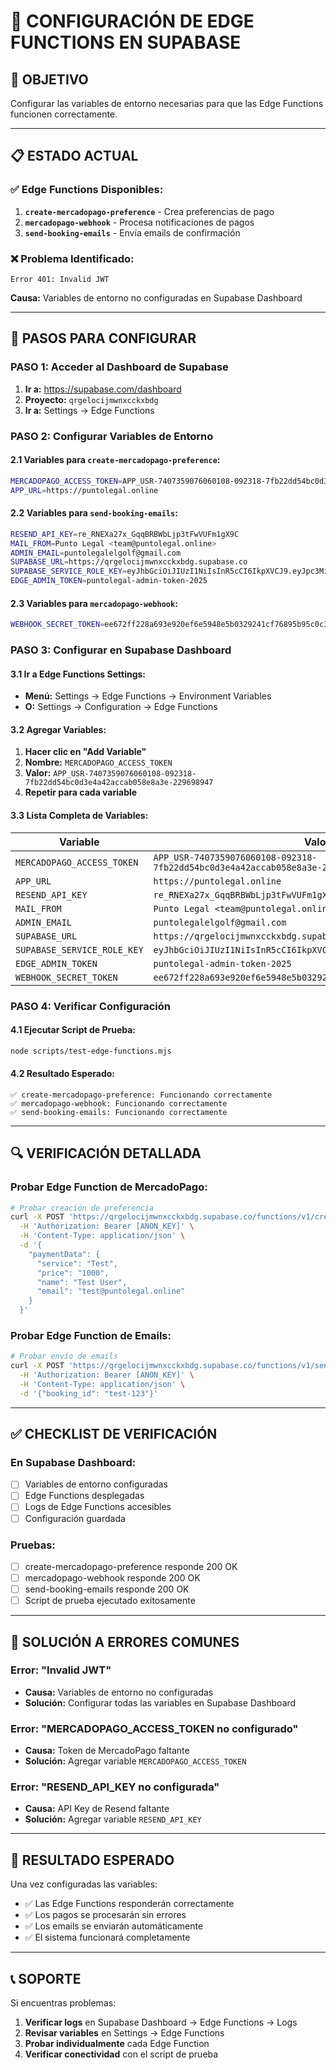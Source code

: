 # 🔧 CONFIGURACIÓN DE EDGE FUNCTIONS EN SUPABASE

## 🎯 **OBJETIVO**
Configurar las variables de entorno necesarias para que las Edge Functions funcionen correctamente.

---

## 📋 **ESTADO ACTUAL**

### **✅ Edge Functions Disponibles:**
1. **`create-mercadopago-preference`** - Crea preferencias de pago
2. **`mercadopago-webhook`** - Procesa notificaciones de pagos
3. **`send-booking-emails`** - Envía emails de confirmación

### **❌ Problema Identificado:**
```
Error 401: Invalid JWT
```
**Causa:** Variables de entorno no configuradas en Supabase Dashboard

---

## 🚀 **PASOS PARA CONFIGURAR**

### **PASO 1: Acceder al Dashboard de Supabase**
1. **Ir a:** https://supabase.com/dashboard
2. **Proyecto:** `qrgelocijmwnxcckxbdg`
3. **Ir a:** Settings → Edge Functions

### **PASO 2: Configurar Variables de Entorno**

#### **2.1 Variables para `create-mercadopago-preference`:**
```bash
MERCADOPAGO_ACCESS_TOKEN=APP_USR-7407359076060108-092318-7fb22dd54bc0d3e4a42accab058e8a3e-229698947
APP_URL=https://puntolegal.online
```

#### **2.2 Variables para `send-booking-emails`:**
```bash
RESEND_API_KEY=re_RNEXa27x_GqqBRBWbLjp3tFwVUFm1gX9C
MAIL_FROM=Punto Legal <team@puntolegal.online>
ADMIN_EMAIL=puntolegalelgolf@gmail.com
SUPABASE_URL=https://qrgelocijmwnxcckxbdg.supabase.co
SUPABASE_SERVICE_ROLE_KEY=eyJhbGciOiJIUzI1NiIsInR5cCI6IkpXVCJ9.eyJpc3MiOiJzdXBhYmFzZSIsInJlZiI6InFyZ2Vsb2Npam13bnhjY2t4YmRnIiwicm9sZSI6InNlcnZpY2Vfcm9sZSIsImlhdCI6MTc1NzgwMjQyOSwiZXhwIjoyMDczMzc4NDI5fQ.eKvVrXiuz39_JP9lydQI6gxyrYX2tLQWIJzlI4lqnYg
EDGE_ADMIN_TOKEN=puntolegal-admin-token-2025
```

#### **2.3 Variables para `mercadopago-webhook`:**
```bash
WEBHOOK_SECRET_TOKEN=ee672ff228a693e920ef6e5948e5b0329241cf76895b95c0c3675c8c286276dd
```

### **PASO 3: Configurar en Supabase Dashboard**

#### **3.1 Ir a Edge Functions Settings:**
- **Menú:** Settings → Edge Functions → Environment Variables
- **O:** Settings → Configuration → Edge Functions

#### **3.2 Agregar Variables:**
1. **Hacer clic en "Add Variable"**
2. **Nombre:** `MERCADOPAGO_ACCESS_TOKEN`
3. **Valor:** `APP_USR-7407359076060108-092318-7fb22dd54bc0d3e4a42accab058e8a3e-229698947`
4. **Repetir para cada variable**

#### **3.3 Lista Completa de Variables:**
| Variable | Valor |
|----------|-------|
| `MERCADOPAGO_ACCESS_TOKEN` | `APP_USR-7407359076060108-092318-7fb22dd54bc0d3e4a42accab058e8a3e-229698947` |
| `APP_URL` | `https://puntolegal.online` |
| `RESEND_API_KEY` | `re_RNEXa27x_GqqBRBWbLjp3tFwVUFm1gX9C` |
| `MAIL_FROM` | `Punto Legal <team@puntolegal.online>` |
| `ADMIN_EMAIL` | `puntolegalelgolf@gmail.com` |
| `SUPABASE_URL` | `https://qrgelocijmwnxcckxbdg.supabase.co` |
| `SUPABASE_SERVICE_ROLE_KEY` | `eyJhbGciOiJIUzI1NiIsInR5cCI6IkpXVCJ9...` |
| `EDGE_ADMIN_TOKEN` | `puntolegal-admin-token-2025` |
| `WEBHOOK_SECRET_TOKEN` | `ee672ff228a693e920ef6e5948e5b0329241cf76895b95c0c3675c8c286276dd` |

### **PASO 4: Verificar  Configuración**

#### **4.1 Ejecutar Script de Prueba:**
```bash
node scripts/test-edge-functions.mjs
```

#### **4.2 Resultado Esperado:**
```
✅ create-mercadopago-preference: Funcionando correctamente
✅ mercadopago-webhook: Funcionando correctamente  
✅ send-booking-emails: Funcionando correctamente
```

---

## 🔍 **VERIFICACIÓN DETALLADA**

### **Probar Edge Function de MercadoPago:**
```bash
# Probar creación de preferencia
curl -X POST 'https://qrgelocijmwnxcckxbdg.supabase.co/functions/v1/create-mercadopago-preference' \
  -H 'Authorization: Bearer [ANON_KEY]' \
  -H 'Content-Type: application/json' \
  -d '{
    "paymentData": {
      "service": "Test",
      "price": "1000",
      "name": "Test User",
      "email": "test@puntolegal.online"
    }
  }'
```

### **Probar Edge Function de Emails:**
```bash
# Probar envío de emails
curl -X POST 'https://qrgelocijmwnxcckxbdg.supabase.co/functions/v1/send-booking-emails' \
  -H 'Authorization: Bearer [ANON_KEY]' \
  -H 'Content-Type: application/json' \
  -d '{"booking_id": "test-123"}'
```

---

## ✅ **CHECKLIST DE VERIFICACIÓN**

### **En Supabase Dashboard:**
- [ ] Variables de entorno configuradas
- [ ] Edge Functions desplegadas
- [ ] Logs de Edge Functions accesibles
- [ ] Configuración guardada

### **Pruebas:**
- [ ] create-mercadopago-preference responde 200 OK
- [ ] mercadopago-webhook responde 200 OK
- [ ] send-booking-emails responde 200 OK
- [ ] Script de prueba ejecutado exitosamente

---

## 🚨 **SOLUCIÓN A ERRORES COMUNES**

### **Error: "Invalid JWT"**
- **Causa:** Variables de entorno no configuradas
- **Solución:** Configurar todas las variables en Supabase Dashboard

### **Error: "MERCADOPAGO_ACCESS_TOKEN no configurado"**
- **Causa:** Token de MercadoPago faltante
- **Solución:** Agregar variable `MERCADOPAGO_ACCESS_TOKEN`

### **Error: "RESEND_API_KEY no configurada"**
- **Causa:** API Key de Resend faltante
- **Solución:** Agregar variable `RESEND_API_KEY`

---

## 🎉 **RESULTADO ESPERADO**

Una vez configuradas las variables:
- ✅ Las Edge Functions responderán correctamente
- ✅ Los pagos se procesarán sin errores
- ✅ Los emails se enviarán automáticamente
- ✅ El sistema funcionará completamente

---

## 📞 **SOPORTE**

Si encuentras problemas:
1. **Verificar logs** en Supabase Dashboard → Edge Functions → Logs
2. **Revisar variables** en Settings → Edge Functions
3. **Probar individualmente** cada Edge Function
4. **Verificar conectividad** con el script de prueba
